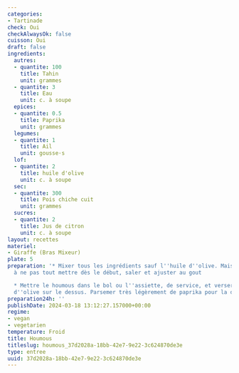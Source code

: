```yaml
---
categories:
- Tartinade
check: Oui
checkAlwaysOk: false
cuisson: Oui
draft: false
ingredients:
  autres:
  - quantite: 100
    title: Tahin
    unit: grammes
  - quantite: 3
    title: Eau
    unit: c. à soupe
  epices:
  - quantite: 0.5
    title: Paprika
    unit: grammes
  legumes:
  - quantite: 1
    title: Ail
    unit: gousse·s
  lof:
  - quantite: 2
    title: huile d'olive
    unit: c. à soupe
  sec:
  - quantite: 300
    title: Pois chiche cuit
    unit: grammes
  sucres:
  - quantite: 2
    title: Jus de citron
    unit: c. à soupe
layout: recettes
materiel:
- Giraffe (Bras Mixeur)
plate: 5
preparation: '* Mixer tous les ingrédients sauf l''huile d''olive. Mais attention
  à ne pas tout mettre dès le début, saler et ajuster au gout

  * Mettre le houmous dans le bol ou l''assiette, de service, et verser un filer d''huile
  d''olive sur le dessus. Parsemer très légèrement de paprika pour la décoration'
preparation24h: ''
publishDate: 2024-03-18 13:12:27.157000+00:00
regime:
- vegan
- vegetarien
temperature: Froid
title: Houmous
titleslug: houmous_37d2028a-18bb-42e7-9e22-3c624870de3e
type: entree
uuid: 37d2028a-18bb-42e7-9e22-3c624870de3e
---
```

